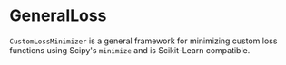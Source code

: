 # GeneralLoss

`CustomLossMinimizer` is a general framework for minimizing custom loss functions using Scipy's `minimize` and is Scikit-Learn compatible.
